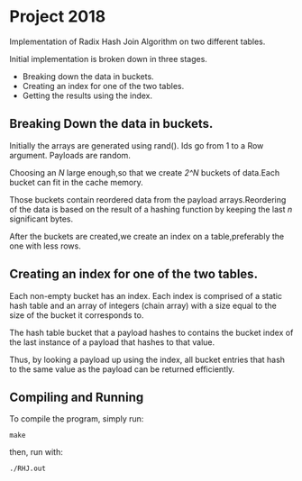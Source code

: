 # Project 2018


Implementation of Radix Hash Join Algorithm on two different tables.

Initial implementation is broken down in three stages.

- Breaking down the data in buckets.
- Creating an index for one of the two tables.
- Getting the results using the index.

## Breaking Down the data in buckets.

Initially the arrays are generated using rand().
Ids go from 1 to a Row argument.
Payloads are random.

Choosing an *N* large enough,so that we create *2^N* buckets of data.Each bucket can fit in the cache memory.

Those buckets contain reordered data from the payload arrays.Reordering of the data is based on the result of a hashing function by keeping the last *n* significant bytes.

After the buckets are created,we create an index on a table,preferably the one with less rows.

## Creating an index for one of the two tables.

Each non-empty bucket has an index. Each index is comprised of a static hash table and an array of integers (chain array) with a size equal to the size of the bucket it corresponds to.

The hash table bucket that a payload hashes to contains the bucket index of the last instance of a payload that hashes to that value.

Thus, by looking a payload up using the index, all bucket entries that hash to the same value as the payload can be returned efficiently.


## Compiling and Running

To compile the program, simply run:

```
make

```

then, run with:


```
./RHJ.out

```
